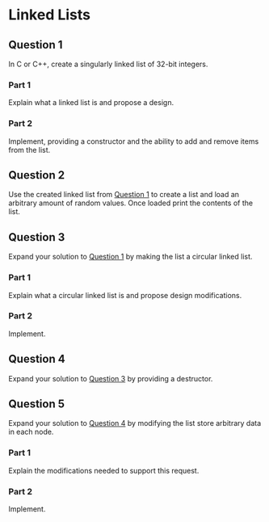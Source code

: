 # Linked Lists

## Question 1

In C or C++, create a singularly linked list of 32-bit integers.

### Part 1

Explain what a linked list is and propose a design.

### Part 2

Implement, providing a constructor and the ability to add and remove items from
the list.

## Question 2

Use the created linked list from [Question 1](#Question-1) to create a list and
load an arbitrary amount of random values.  Once loaded print the contents of
the list.

## Question 3

Expand your solution to [Question 1](#Question-1) by making the list a circular
linked list.

### Part 1

Explain what a circular linked list is and propose design modifications.

### Part 2

Implement.

## Question 4

Expand your solution to [Question 3](#Question-3) by providing a destructor.

## Question 5

Expand your solution to [Question 4](#Question-4) by modifying the list store
arbitrary data in each node.

### Part 1

Explain the modifications needed to support this request.

### Part 2

Implement.
